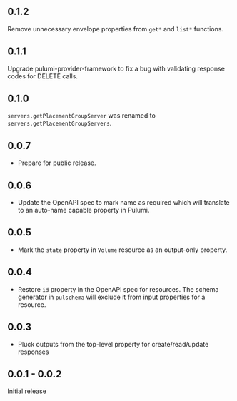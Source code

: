 ## 0.1.2

Remove unnecessary envelope properties from `get*` and `list*` functions.

## 0.1.1

Upgrade pulumi-provider-framework to fix a bug with validating response codes for DELETE calls.

## 0.1.0

`servers.getPlacementGroupServer` was renamed to `servers.getPlacementGroupServers`.

## 0.0.7

- Prepare for public release.

## 0.0.6

- Update the OpenAPI spec to mark name as required which will translate to an auto-name capable property in Pulumi.

## 0.0.5

- Mark the `state` property in `Volume` resource as an output-only property.

## 0.0.4

- Restore `id` property in the OpenAPI spec for resources. The schema generator in `pulschema` will exclude it from input properties for a resource.

## 0.0.3

- Pluck outputs from the top-level property for create/read/update responses

## 0.0.1 - 0.0.2

Initial release
